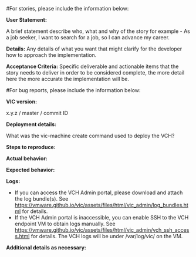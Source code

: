 <!--
Thank you for contributing to VIC Engine! Please review this checklist before submitting your issue.

[ ] Search for duplicates before logging new issues
    https://github.com/vmware/vic/issues?q=is%3Aopen+is%3Aissue
[ ] Questions are best asked and answered on Slack
    https://vmwarecode.slack.com/messages/vic-engine (see https://github.com/vmware/vic/blob/master/CONTRIBUTING.md#community for details)
-->

#For stories, please include the information below:

**User Statement:**

A brief statement describe who, what and why of the story for example - As a job seeker, I want to search for a job, so I can advance my career.

**Details:**
Any details of what you want that might clarify for the developer how to approach the implementation.

**Acceptance Criteria:**
Specific deliverable and actionable items that the story needs to deliver in order to be considered complete, the more detail here the more accurate the implementation will be.


#For bug reports, please include the information below:

**VIC version:**

x.y.z / master / commit ID

**Deployment details:**

What was the vic-machine create command used to deploy the VCH?

**Steps to reproduce:**

**Actual behavior:**

**Expected behavior:**

**Logs:**

* If you can access the VCH Admin portal, please download and attach the log bundle(s). See https://vmware.github.io/vic/assets/files/html/vic_admin/log_bundles.html for details.
* If the VCH Admin portal is inaccessible, you can enable SSH to the VCH endpoint VM to obtain logs manually. See https://vmware.github.io/vic/assets/files/html/vic_admin/vch_ssh_access.html for details. The VCH logs will be under /var/log/vic/ on the VM.

**Additional details as necessary:**
